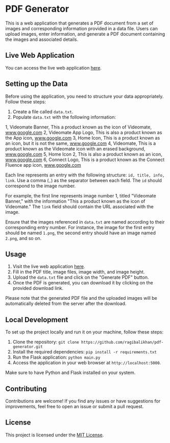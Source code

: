 # PDF Generator

This is a web application that generates a PDF document from a set of images and corresponding information provided in a data file. Users can upload images, enter information, and generate a PDF document containing the images and associated details.

## Live Web Application

You can access the live web application [here](https://pdf-genrator.onrender.com/).

## Setting up the Data

Before using the application, you need to structure your data appropriately. Follow these steps:

1. Create a file called `data.txt`.
2. Populate `data.txt` with the following information:

1, Videomate Banner, This a product known as the icon of Videomate, www.google.com
2, Videomate App Logo, This is also a product known as the App icon, www.google.com
3, Home Icon, This is a product known as an icon, but it is not the same, www.google.com
4, Videomate, This is a product known as the Videomate icon with an erased background, www.google.com
5, Home Icon 2, This is also a product known as an icon, www.google.com
6, Connect Logo, This is a product known as the Connect Fluence app icon, www.google.com

Each line represents an entry with the following structure: `id, title, info, link`. Use a comma (`,`) as the separator between each field. The `id` should correspond to the image number.

For example, the first line represents image number 1, titled "Videomate Banner," with the information "This a product known as the icon of Videomate." The `link` field should contain the URL associated with the image.

Ensure that the images referenced in `data.txt` are named according to their corresponding entry number. For instance, the image for the first entry should be named `1.png`, the second entry should have an image named `2.png`, and so on.

## Usage

1. Visit the live web application [here](https://pdf-genrator.onrender.com/).
2. Fill in the PDF title, image files, image width, and image height.
3. Upload the `data.txt` file and click on the "Generate PDF" button.
4. Once the PDF is generated, you can download it by clicking on the provided download link.

Please note that the generated PDF file and the uploaded images will be automatically deleted from the server after the download.

## Local Development

To set up the project locally and run it on your machine, follow these steps:

1. Clone the repository: `git clone https://github.com/ragibalikhan/pdf-generator.git`
2. Install the required dependencies: `pip install -r requirements.txt`
3. Run the Flask application: `python main.py`
4. Access the application in your web browser at `http://localhost:5000`.

Make sure to have Python and Flask installed on your system.

## Contributing

Contributions are welcome! If you find any issues or have suggestions for improvements, feel free to open an issue or submit a pull request.

## License

This project is licensed under the [MIT License](LICENSE).
